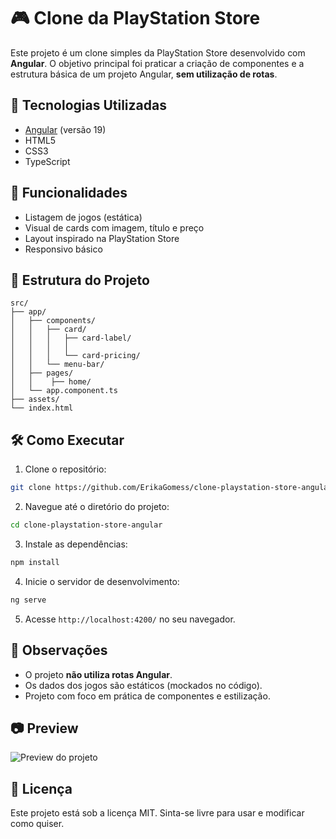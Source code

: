 
# 🎮 Clone da PlayStation Store

Este projeto é um clone simples da PlayStation Store desenvolvido com **Angular**. O objetivo principal foi praticar a criação de componentes e a estrutura básica de um projeto Angular, **sem utilização de rotas**.

## 🚀 Tecnologias Utilizadas

- [Angular](https://angular.io/) (versão 19)  
- HTML5  
- CSS3  
- TypeScript

## 🧩 Funcionalidades

- Listagem de jogos (estática)
- Visual de cards com imagem, título e preço
- Layout inspirado na PlayStation Store
- Responsivo básico

## 📁 Estrutura do Projeto

```
src/
├── app/
│   ├── components/
│   │   ├── card/
│   │   │   ├── card-label/
│   │   │   │
│   │   │   └── card-pricing/
│   │   └── menu-bar/
│   ├── pages/
│   │    ├── home/
│   └── app.component.ts
├── assets/
└── index.html
```

## 🛠️ Como Executar

1. Clone o repositório:

```bash
git clone https://github.com/ErikaGomess/clone-playstation-store-angular
```

2. Navegue até o diretório do projeto:

```bash
cd clone-playstation-store-angular
```

3. Instale as dependências:

```bash
npm install
```

4. Inicie o servidor de desenvolvimento:

```bash
ng serve
```

5. Acesse `http://localhost:4200/` no seu navegador.

## 📌 Observações

- O projeto **não utiliza rotas Angular**.
- Os dados dos jogos são estáticos (mockados no código).
- Projeto com foco em prática de componentes e estilização.

## 📷 Preview

![Preview do projeto](./assets/preview.png) <!-- adicione uma imagem de exemplo se quiser -->

## 📄 Licença

Este projeto está sob a licença MIT. Sinta-se livre para usar e modificar como quiser.

